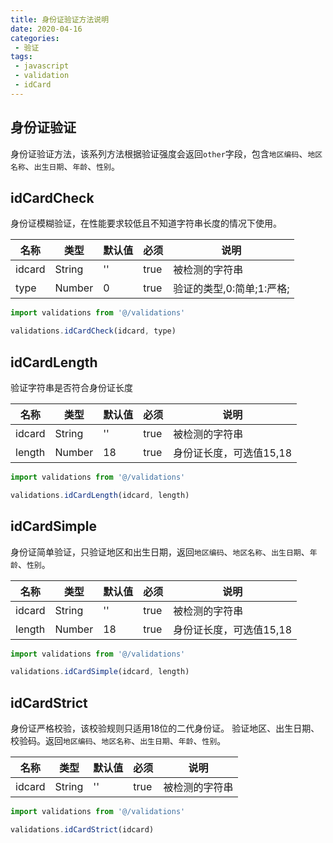 ```yaml
---
title: 身份证验证方法说明
date: 2020-04-16
categories:
 - 验证
tags:
 - javascript
 - validation
 - idCard
---
```

## 身份证验证
身份证验证方法，该系列方法根据验证强度会返回`other`字段，包含`地区编码`、`地区名称`、`出生日期`、`年龄`、`性别`。

## idCardCheck
身份证模糊验证，在性能要求较低且不知道字符串长度的情况下使用。

名称|类型|默认值|必须|说明
---|---|---|---|---
idcard|String|''|true|被检测的字符串
type|Number|0|true|验证的类型,0:简单;1:严格;

```javascript
import validations from '@/validations'

validations.idCardCheck(idcard, type)
```

## idCardLength
验证字符串是否符合身份证长度

名称|类型|默认值|必须|说明
---|---|---|---|---
idcard|String|''|true|被检测的字符串
length|Number|18|true|身份证长度，可选值15,18

```javascript
import validations from '@/validations'

validations.idCardLength(idcard, length)
```

## idCardSimple
身份证简单验证，只验证地区和出生日期，返回`地区编码`、`地区名称`、`出生日期`、`年龄`、`性别`。

名称|类型|默认值|必须|说明
---|---|---|---|---
idcard|String|''|true|被检测的字符串
length|Number|18|true|身份证长度，可选值15,18

```javascript
import validations from '@/validations'

validations.idCardSimple(idcard, length)
```

## idCardStrict
身份证严格校验，该校验规则只适用18位的二代身份证。
验证地区、出生日期、校验码。返回`地区编码`、`地区名称`、`出生日期`、`年龄`、`性别`。

名称|类型|默认值|必须|说明
---|---|---|---|---
idcard|String|''|true|被检测的字符串

```javascript
import validations from '@/validations'

validations.idCardStrict(idcard)
```